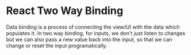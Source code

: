 # React Two Way Binding
Data binding is a process of connecting the view/UI with the data which populates it. 
In two way binding, for inputs, we don't just listen to changes but we can also pass a new value back into the input, so that we can change or reset the input programatically.
